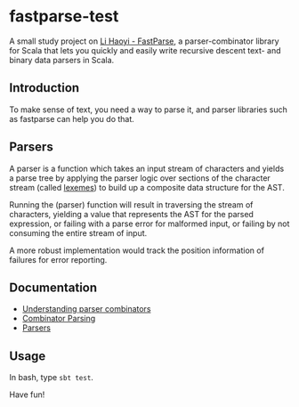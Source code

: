 # fastparse-test
A small study project on [Li Haoyi - FastParse](https://github.com/lihaoyi/fastparse), a parser-combinator library for Scala that lets you quickly and easily write recursive descent text- and binary data parsers in Scala.

## Introduction
To make sense of text, you need a way to parse it, and parser libraries such as fastparse can help you do that.

## Parsers
A parser is a function which takes an input stream of characters and yields a parse tree 
by applying the parser logic over sections of the character stream (called [lexemes](https://en.wikipedia.org/wiki/Lexeme)) 
to build up a composite data structure for the AST.

Running the (parser) function will result in traversing the stream of characters, 
yielding a value that represents the AST for the parsed expression, 
or failing with a parse error for malformed input, 
or failing by not consuming the entire stream of input. 

A more robust implementation would track the position information of failures for error reporting.

## Documentation

- [Understanding parser combinators](https://fsharpforfunandprofit.com/posts/understanding-parser-combinators/)
- [Combinator Parsing](http://www.artima.com/pins1ed/combinator-parsing.html)
- [Parsers](http://dev.stephendiehl.com/fun/002_parsers.html)

## Usage
In bash, type `sbt test`.

Have fun!